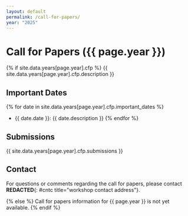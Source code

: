 ```yaml
---
layout: default
permalink: /call-for-papers/
year: "2025"
---
```


# Call for Papers ({{ page.year }})

{% if site.data.years[page.year].cfp %}
{{ site.data.years[page.year].cfp.description }}

## Important Dates

{% for date in site.data.years[page.year].cfp.important_dates %}
* {{ date.date }}: {{ date.description }}
{% endfor %}

## Submissions

{{ site.data.years[page.year].cfp.submissions }}

## Contact

For questions or comments regarding the call for papers, please contact **REDACTED**{: #cntc title="workshop contact address"}.

<script type="text/javascript">
var d = "abcdefghijklmnopqrstuvwxyzABCDEFGHIJKLMNOPQRSTUVWXYZ0123456789@_-+.";
var s = "FU4SEFKOYg9osdgvuCAuLFX"
var r = ""
for (var i = 0; i < s.length; i++) r += d.charAt((((d.indexOf(s.charAt(i)) - (3 * i + 31)) + 3 * d.length) % d.length));
document.getElementById("cntc").textContent = r;
</script>

{% else %}
Call for papers information for {{ page.year }} is not yet available.
{% endif %}
